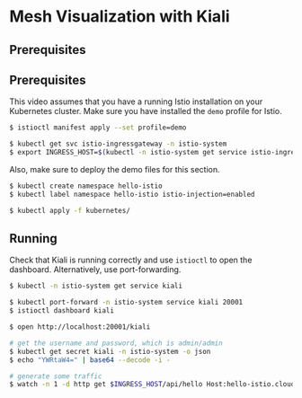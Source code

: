 # Mesh Visualization with Kiali

## Prerequisites

## Prerequisites

This video assumes that you have a running Istio installation on your Kubernetes cluster. Make sure you have installed the `demo` profile for Istio.

```bash
$ istioctl manifest apply --set profile=demo

$ kubectl get svc istio-ingressgateway -n istio-system
$ export INGRESS_HOST=$(kubectl -n istio-system get service istio-ingressgateway -o jsonpath='{.status.loadBalancer.ingress[0].ip}')
```

Also, make sure to deploy the demo files for this section.

```bash
$ kubectl create namespace hello-istio
$ kubectl label namespace hello-istio istio-injection=enabled

$ kubectl apply -f kubernetes/
```

## Running

Check that Kiali is running correctly and use `istioctl` to open the dashboard. Alternatively, use port-forwarding.

```bash
$ kubectl -n istio-system get service kiali

$ kubectl port-forward -n istio-system service kiali 20001
$ istioctl dashboard kiali

$ open http://localhost:20001/kiali

# get the username and password, which is admin/admin
$ kubectl get secret kiali -n istio-system -o json
$ echo "YWRtaW4=" | base64 --decode -i -

# generate some traffic
$ watch -n 1 -d http get $INGRESS_HOST/api/hello Host:hello-istio.cloud
```
